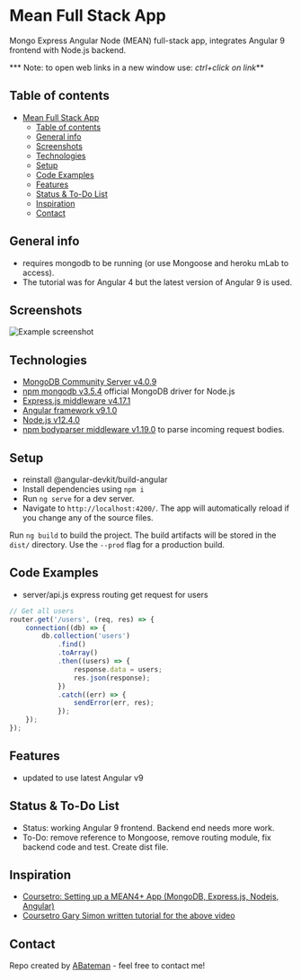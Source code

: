 # Mean Full Stack App

Mongo Express Angular Node (MEAN) full-stack app, integrates Angular 9 frontend with Node.js backend.

*** Note: to open web links in a new window use: _ctrl+click on link_**

## Table of contents

* [Mean Full Stack App](#mean-full-stack-app)
  * [Table of contents](#table-of-contents)
  * [General info](#general-info)
  * [Screenshots](#screenshots)
  * [Technologies](#technologies)
  * [Setup](#setup)
  * [Code Examples](#code-examples)
  * [Features](#features)
  * [Status & To-Do List](#status--to-do-list)
  * [Inspiration](#inspiration)
  * [Contact](#contact)

## General info

* requires mongodb to be running (or use Mongoose and heroku mLab to access).
* The tutorial was for Angular 4 but the latest version of Angular 9 is used.

## Screenshots

![Example screenshot](./img/.png)

## Technologies

* [MongoDB Community Server v4.0.9](https://www.mongodb.com/download-center/community)
* [npm mongodb v3.5.4](https://www.npmjs.com/package/mongodb) official MongoDB driver for Node.js
* [Express.js middleware v4.17.1](https://expressjs.com/)
* [Angular framework v9.1.0](https://angular.io/)
* [Node.js v12.4.0](https://nodejs.org/es/)
* [npm bodyparser middleware v1.19.0](https://www.npmjs.com/package/body-parser) to parse incoming request bodies.

## Setup

* reinstall @angular-devkit/build-angular
* Install dependencies using `npm i`
* Run `ng serve` for a dev server.
* Navigate to `http://localhost:4200/`. The app will automatically reload if you change any of the source files.

Run `ng build` to build the project. The build artifacts will be stored in the `dist/` directory. Use the `--prod` flag for a production build.

## Code Examples

* server/api.js express routing get request for users

```javascript
// Get all users
router.get('/users', (req, res) => {
    connection((db) => {
        db.collection('users')
            .find()
            .toArray()
            .then((users) => {
                response.data = users;
                res.json(response);
            })
            .catch((err) => {
                sendError(err, res);
            });
    });
});
```

## Features

* updated to use latest Angular v9

## Status & To-Do List

* Status: working Angular 9 frontend. Backend end needs more work.
* To-Do: remove reference to Mongoose, remove routing module, fix backend code and test. Create dist file.

## Inspiration

* [Coursetro: Setting up a MEAN4+ App (MongoDB, Express.js, Nodejs, Angular)](https://www.youtube.com/watch?v=Tw-rskOmcMM)
* [Coursetro Gary Simon written tutorial for the above video](https://coursetro.com/posts/code/84/Setting-up-an-Angular-4-MEAN-Stack-(Tutorial))

## Contact

Repo created by [ABateman](https://www.andrewbateman.org) - feel free to contact me!
